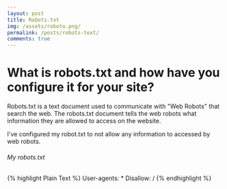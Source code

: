 ```yaml
---
layout: post
title: Robots.txt
img: /assets/roboto.png/
permalink: /posts/robots-text/
comments: true
---
```


# What is robots.txt and how have you configure it for your site?

Robots.txt is a text document used to communicate with "Web Robots" that search the web.
The robots.txt document tells the web robots what information they are allowed to access on the website.

I've configured my robot.txt to not allow any information to accessed by web robots.

###### My robots.txt

{% highlight Plain Text %}
User-agents: *
Disallow: /
{% endhighlight %}